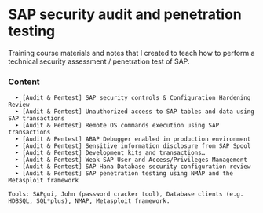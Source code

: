 # SAP security audit and penetration testing

Training course materials and notes that I created to teach how to perform a technical security assessment / penetration test of SAP.

### Content
```
  ➤ [Audit & Pentest] SAP security controls & Configuration Hardening Review
  ➤ [Audit & Pentest] Unauthorized access to SAP tables and data using SAP transactions
  ➤ [Audit & Pentest] Remote OS commands execution using SAP transactions 
  ➤ [Audit & Pentest] ABAP Debugger enabled in production environment 
  ➤ [Audit & Pentest] Sensitive information disclosure from SAP Spool 
  ➤ [Audit & Pentest] Development kits and transactions… 
  ➤ [Audit & Pentest] Weak SAP User and Access/Privileges Management
  ➤ [Audit & Pentest] SAP Hana Database security configuration review 
  ➤ [Audit & Pentest] SAP penetration testing using NMAP and the Metasploit framework

Tools: SAPgui, John (password cracker tool), Database clients (e.g. HDBSQL, SQL*plus), NMAP, Metasploit framework.

